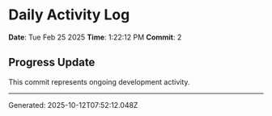 # Daily Activity Log

**Date**: Tue Feb 25 2025
**Time**: 1:22:12 PM
**Commit**: 2

## Progress Update

This commit represents ongoing development activity.

---
Generated: 2025-10-12T07:52:12.048Z
